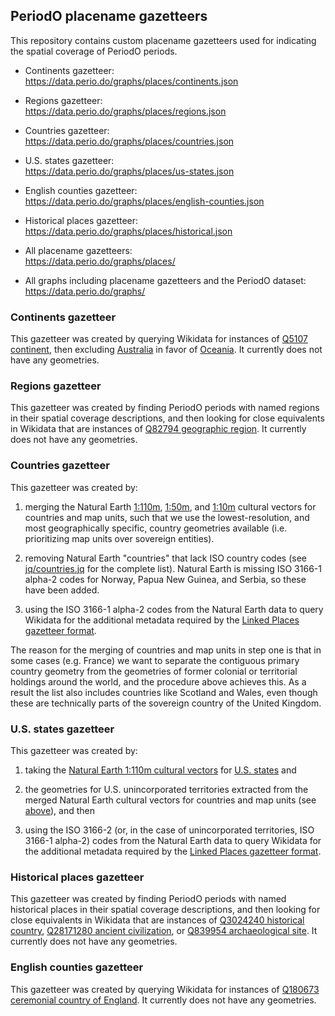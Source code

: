 ## PeriodO placename gazetteers

This repository contains custom placename gazetteers used for indicating the spatial coverage of PeriodO periods.

* Continents gazetteer:<br>
  https://data.perio.do/graphs/places/continents.json

* Regions gazetteer:<br>
  https://data.perio.do/graphs/places/regions.json

* Countries gazetteer:<br>
  https://data.perio.do/graphs/places/countries.json

* U.S. states gazetteer:<br>
  https://data.perio.do/graphs/places/us-states.json

* English counties gazetteer:<br>
  https://data.perio.do/graphs/places/english-counties.json

* Historical places gazetteer:<br>
  https://data.perio.do/graphs/places/historical.json

* All placename gazetteers:<br>
  https://data.perio.do/graphs/places/

* All graphs including placename gazetteers and the PeriodO dataset:<br>
  https://data.perio.do/graphs/


### Continents gazetteer

This gazetteer was created by querying Wikidata for instances of [Q5107 continent](https://www.wikidata.org/wiki/Q5107), then excluding [Australia](https://www.wikidata.org/wiki/Q3960) in favor of [Oceania](https://www.wikidata.org/wiki/Q538). It currently does not have any geometries.


### Regions gazetteer

This gazetteer was created by finding PeriodO periods with named regions in their spatial coverage descriptions, and then looking for close equivalents in Wikidata that are instances of [Q82794 geographic region](https://www.wikidata.org/wiki/Q82794). It currently does not have any geometries.


### Countries gazetteer

This gazetteer was created by:

1. merging the Natural Earth [1:110m](https://www.naturalearthdata.com/downloads/110m-cultural-vectors/), [1:50m](https://www.naturalearthdata.com/downloads/50m-cultural-vectors/), and [1:10m](https://www.naturalearthdata.com/downloads/10m-cultural-vectors/) cultural vectors for countries and map units, such that we use the lowest-resolution, and most geographically specific, country geometries available (i.e. prioritizing map units over sovereign entities).

1. removing Natural Earth "countries" that lack ISO country codes (see [jq/countries.jq](country-transform.jq) for the complete list). Natural Earth is missing ISO 3166-1 alpha-2 codes for Norway, Papua New Guinea, and Serbia, so these have been added.

1. using the ISO 3166-1 alpha-2 codes from the Natural Earth data to query Wikidata for the additional metadata required by the [Linked Places gazetteer format](https://github.com/LinkedPasts/linked-places#the-linked-places-format).

The reason for the merging of countries and map units in step one is that in some cases (e.g. France) we want to separate the contiguous primary country geometry from the geometries of former colonial or territorial holdings around the world, and the procedure above achieves this. As a result the list also includes countries like Scotland and Wales, even though these are technically parts of the sovereign country of the United Kingdom.


### U.S. states gazetteer

This gazetteer was created by:

1. taking the [Natural Earth 1:110m cultural vectors](https://www.naturalearthdata.com/downloads/110m-cultural-vectors/) for [U.S. states](https://www.naturalearthdata.com/downloads/110m-cultural-vectors/110m-admin-1-states-provinces/) and

1. the geometries for U.S. unincorporated territories extracted from the merged Natural Earth cultural vectors for countries and map units (see [above](#present-day-countries-gazetteer)), and then

1. using the ISO 3166-2 (or, in the case of unincorporated territories, ISO 3166-1 alpha-2) codes from the Natural Earth data to query Wikidata for the additional metadata required by the [Linked Places gazetteer format](https://github.com/LinkedPasts/linked-places#the-linked-places-format).


### Historical places gazetteer

This gazetteer was created by finding PeriodO periods with named historical places in their spatial coverage descriptions, and then looking for close equivalents in Wikidata that are instances of [Q3024240 historical country](https://www.wikidata.org/wiki/Q3024240), [Q28171280 ancient civilization](https://www.wikidata.org/wiki/Q28171280), or [Q839954 archaeological site](https://www.wikidata.org/wiki/Q839954). It currently does not have any geometries.


### English counties gazetteer

This gazetteer was created by querying Wikidata for instances of [Q180673 ceremonial country of England](https://www.wikidata.org/wiki/Q180673). It currently does not have any geometries.
